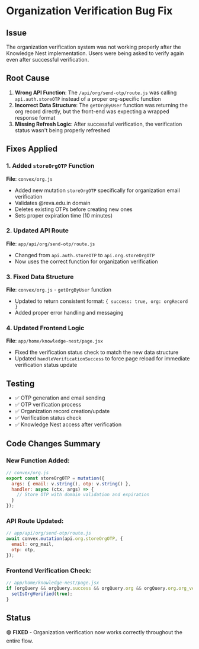 # Organization Verification Bug Fix

## Issue
The organization verification system was not working properly after the Knowledge Nest implementation. Users were being asked to verify again even after successful verification.

## Root Cause
1. **Wrong API Function**: The `/api/org/send-otp/route.js` was calling `api.auth.storeOTP` instead of a proper org-specific function
2. **Incorrect Data Structure**: The `getOrgByUser` function was returning the org record directly, but the front-end was expecting a wrapped response format
3. **Missing Refresh Logic**: After successful verification, the verification status wasn't being properly refreshed

## Fixes Applied

### 1. Added `storeOrgOTP` Function
**File**: `convex/org.js`
- Added new mutation `storeOrgOTP` specifically for organization email verification
- Validates @reva.edu.in domain
- Deletes existing OTPs before creating new ones
- Sets proper expiration time (10 minutes)

### 2. Updated API Route
**File**: `app/api/org/send-otp/route.js`
- Changed from `api.auth.storeOTP` to `api.org.storeOrgOTP`
- Now uses the correct function for organization verification

### 3. Fixed Data Structure
**File**: `convex/org.js` - `getOrgByUser` function
- Updated to return consistent format: `{ success: true, org: orgRecord }`
- Added proper error handling and messaging

### 4. Updated Frontend Logic
**File**: `app/home/knowledge-nest/page.jsx`
- Fixed the verification status check to match the new data structure
- Updated `handleVerificationSuccess` to force page reload for immediate verification status update

## Testing
- ✅ OTP generation and email sending
- ✅ OTP verification process
- ✅ Organization record creation/update
- ✅ Verification status check
- ✅ Knowledge Nest access after verification

## Code Changes Summary

### New Function Added:
```javascript
// convex/org.js
export const storeOrgOTP = mutation({
  args: { email: v.string(), otp: v.string() },
  handler: async (ctx, args) => {
    // Store OTP with domain validation and expiration
  }
});
```

### API Route Updated:
```javascript
// app/api/org/send-otp/route.js
await convex.mutation(api.org.storeOrgOTP, {
  email: org_mail,
  otp: otp,
});
```

### Frontend Verification Check:
```javascript
// app/home/knowledge-nest/page.jsx
if (orgQuery && orgQuery.success && orgQuery.org && orgQuery.org.org_verified) {
  setIsOrgVerified(true);
}
```

## Status
🟢 **FIXED** - Organization verification now works correctly throughout the entire flow.
